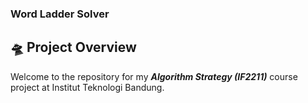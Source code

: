 ### Word Ladder Solver

## 🛸 Project Overview
Welcome to the repository for my ***Algorithm Strategy (IF2211)*** course project at Institut Teknologi Bandung. 
